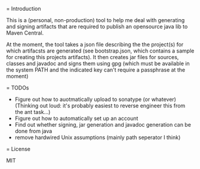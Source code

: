 = Introduction

This is a (personal, non-production) tool to help me deal with
generating and signing artifacts that are required to publish an
opensource java lib to Maven Central.

At the moment, the tool takes a json file describing the the project(s)
for which artifacsts are generated (see bootstrap.json, which contains a
sample for creating this projects artifacts). It then creates jar files
for sources, classes and javadoc and signs them using gpg (which must be
available in the system PATH and the indicated key can't require a
passphrase at the moment)

= TODOs

- Figure out how to auotmatically upload to sonatype (or whatever)
  (Thinking out loud: it's probably easiest to reverse engineer this
  from the ant task...) 
- Figure out how to automatically set up an account
- Find out whether signing, jar generation and javadoc generation can be
  done from java
- remove hardwired Unix assumptions (mainly path seperator I think)

= License

MIT
